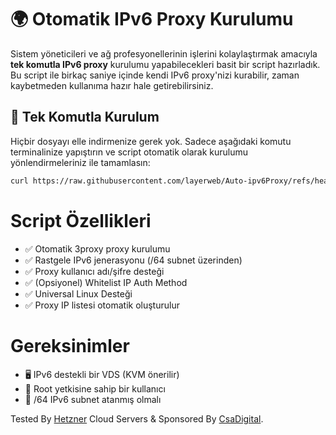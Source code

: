 # 🌍 Otomatik IPv6 Proxy Kurulumu

Sistem yöneticileri ve ağ profesyonellerinin işlerini kolaylaştırmak amacıyla **tek komutla IPv6 proxy** kurulumu yapabilecekleri basit bir script hazırladık. Bu script ile birkaç saniye içinde kendi IPv6 proxy'nizi kurabilir, zaman kaybetmeden kullanıma hazır hale getirebilirsiniz.

## 🚀 Tek Komutla Kurulum

Hiçbir dosyayı elle indirmenize gerek yok. Sadece aşağıdaki komutu terminalinize yapıştırın ve script otomatik olarak kurulumu yönlendirmeleriniz ile tamamlasın:

```bash
curl https://raw.githubusercontent.com/layerweb/Auto-ipv6Proxy/refs/heads/main/install.sh | bash
```

# Script Özellikleri

- ✅ Otomatik 3proxy proxy kurulumu
- ✅ Rastgele IPv6 jenerasyonu (/64 subnet üzerinden)
- ✅ Proxy kullanıcı adı/şifre desteği
- ✅ (Opsiyonel) Whitelist IP Auth Method
- ✅ Universal Linux Desteği
- ✅ Proxy IP listesi otomatik oluşturulur

# Gereksinimler

- 🖥️ IPv6 destekli bir VDS (KVM önerilir)
- 🔑 Root yetkisine sahip bir kullanıcı
- 📶 /64 IPv6 subnet atanmış olmalı
  

Tested By [Hetzner](https://hetzner.cloud/?ref=vMPh0SiWfCW3) Cloud Servers & Sponsored By [CsaDigital](https://csadigital.net/).
